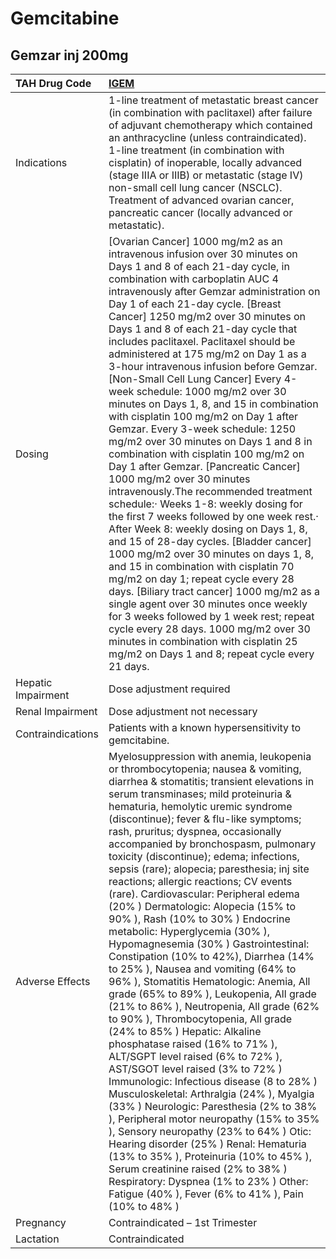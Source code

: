 # Gemcitabine

## Gemzar inj 200mg

| TAH Drug Code      | [**IGEM**](https://www.tahsda.org.tw/drugs/hissearch.php?drug_code=IGEM)                                                                                                                                                                                                                                                                                                                                                                                                                                                                                                                                                                                                                                                                                                                                                                                                                                                                                                                                                                                                                                                                                                                                                                                                                                                                                                                                                                                                                                        |
|:-------------------|:----------------------------------------------------------------------------------------------------------------------------------------------------------------------------------------------------------------------------------------------------------------------------------------------------------------------------------------------------------------------------------------------------------------------------------------------------------------------------------------------------------------------------------------------------------------------------------------------------------------------------------------------------------------------------------------------------------------------------------------------------------------------------------------------------------------------------------------------------------------------------------------------------------------------------------------------------------------------------------------------------------------------------------------------------------------------------------------------------------------------------------------------------------------------------------------------------------------------------------------------------------------------------------------------------------------------------------------------------------------------------------------------------------------------------------------------------------------------------------------------------------------|
| Indications        | 1-line treatment of metastatic breast cancer (in combination with paclitaxel) after failure of adjuvant chemotherapy which contained an anthracycline (unless contraindicated). 1-line treatment (in combination with cisplatin) of inoperable, locally advanced (stage IIIA or IIIB) or metastatic (stage IV) non-small cell lung cancer (NSCLC). Treatment of advanced ovarian cancer, pancreatic cancer (locally advanced or metastatic).                                                                                                                                                                                                                                                                                                                                                                                                                                                                                                                                                                                                                                                                                                                                                                                                                                                                                                                                                                                                                                                                    |
| Dosing             | [Ovarian Cancer] 1000 mg/m2 as an intravenous infusion over 30 minutes on Days 1 and 8 of each 21-day cycle, in combination with carboplatin AUC 4 intravenously after Gemzar administration on Day 1 of each 21-day cycle. [Breast Cancer] 1250 mg/m2 over 30 minutes on Days 1 and 8 of each 21-day cycle that includes paclitaxel. Paclitaxel should be administered at 175 mg/m2 on Day 1 as a 3-hour intravenous infusion before Gemzar. [Non-Small Cell Lung Cancer] Every 4-week schedule: 1000 mg/m2 over 30 minutes on Days 1, 8, and 15 in combination with cisplatin 100 mg/m2 on Day 1 after Gemzar. Every 3-week schedule: 1250 mg/m2 over 30 minutes on Days 1 and 8 in combination with cisplatin 100 mg/m2 on Day 1 after Gemzar. [Pancreatic Cancer] 1000 mg/m2 over 30 minutes intravenously.The recommended treatment schedule:‧ Weeks 1-8: weekly dosing for the first 7 weeks followed by one week rest.‧ After Week 8: weekly dosing on Days 1, 8, and 15 of 28-day cycles. [Bladder cancer] 1000 mg/m2 over 30 minutes on days 1, 8, and 15 in combination with cisplatin 70 mg/m2 on day 1; repeat cycle every 28 days. [Biliary tract cancer] 1000 mg/m2 as a single agent over 30 minutes once weekly for 3 weeks followed by 1 week rest; repeat cycle every 28 days. 1000 mg/m2 over 30 minutes in combination with cisplatin 25 mg/m2 on Days 1 and 8; repeat cycle every 21 days.                                                                                                 |
| Hepatic Impairment | Dose adjustment required                                                                                                                                                                                                                                                                                                                                                                                                                                                                                                                                                                                                                                                                                                                                                                                                                                                                                                                                                                                                                                                                                                                                                                                                                                                                                                                                                                                                                                                                                        |
| Renal Impairment   | Dose adjustment not necessary                                                                                                                                                                                                                                                                                                                                                                                                                                                                                                                                                                                                                                                                                                                                                                                                                                                                                                                                                                                                                                                                                                                                                                                                                                                                                                                                                                                                                                                                                   |
| Contraindications  | Patients with a known hypersensitivity to gemcitabine.                                                                                                                                                                                                                                                                                                                                                                                                                                                                                                                                                                                                                                                                                                                                                                                                                                                                                                                                                                                                                                                                                                                                                                                                                                                                                                                                                                                                                                                          |
| Adverse Effects    | Myelosuppression with anemia, leukopenia or thrombocytopenia; nausea & vomiting, diarrhea & stomatitis; transient elevations in serum transminases; mild proteinuria & hematuria, hemolytic uremic syndrome (discontinue); fever & flu-like symptoms; rash, pruritus; dyspnea, occasionally accompanied by bronchospasm, pulmonary toxicity (discontinue); edema; infections, sepsis (rare); alopecia; paresthesia; inj site reactions; allergic reactions; CV events (rare). Cardiovascular: Peripheral edema (20% ) Dermatologic: Alopecia (15% to 90% ), Rash (10% to 30% ) Endocrine metabolic: Hyperglycemia (30% ), Hypomagnesemia (30% ) Gastrointestinal: Constipation (10% to 42%), Diarrhea (14% to 25% ), Nausea and vomiting (64% to 96% ), Stomatitis Hematologic: Anemia, All grade (65% to 89% ), Leukopenia, All grade (21% to 86% ), Neutropenia, All grade (62% to 90% ), Thrombocytopenia, All grade (24% to 85% ) Hepatic: Alkaline phosphatase raised (16% to 71% ), ALT/SGPT level raised (6% to 72% ), AST/SGOT level raised (3% to 72% ) Immunologic: Infectious disease (8 to 28% ) Musculoskeletal: Arthralgia (24% ), Myalgia (33% ) Neurologic: Paresthesia (2% to 38% ), Peripheral motor neuropathy (15% to 35% ), Sensory neuropathy (23% to 64% ) Otic: Hearing disorder (25% ) Renal: Hematuria (13% to 35% ), Proteinuria (10% to 45% ), Serum creatinine raised (2% to 38% ) Respiratory: Dyspnea (1% to 23% ) Other: Fatigue (40% ), Fever (6% to 41% ), Pain (10% to 48% ) |
| Pregnancy          | Contraindicated – 1st Trimester                                                                                                                                                                                                                                                                                                                                                                                                                                                                                                                                                                                                                                                                                                                                                                                                                                                                                                                                                                                                                                                                                                                                                                                                                                                                                                                                                                                                                                                                                 |
| Lactation          | Contraindicated                                                                                                                                                                                                                                                                                                                                                                                                                                                                                                                                                                                                                                                                                                                                                                                                                                                                                                                                                                                                                                                                                                                                                                                                                                                                                                                                                                                                                                                                                                 |

